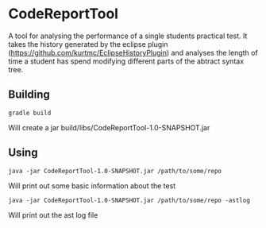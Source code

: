 # CodeReportTool

A tool for analysing the performance of a single students practical test. It takes the history generated by the eclipse plugin (https://github.com/kurtmc/EclipseHistoryPlugin) and analyses the length of time a student has spend modifying different parts of the abtract syntax tree.

## Building

`gradle build`

Will create a jar build/libs/CodeReportTool-1.0-SNAPSHOT.jar

## Using

`java -jar CodeReportTool-1.0-SNAPSHOT.jar /path/to/some/repo`

Will print out some basic information about the test

`java -jar CodeReportTool-1.0-SNAPSHOT.jar /path/to/some/repo -astlog`

Will print out the ast log file
